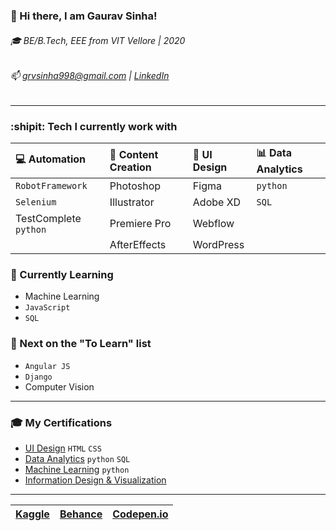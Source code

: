 ### 👋 Hi there, I am Gaurav Sinha!
###### :mortar_board: BE/B.Tech, EEE from VIT Vellore | 2020
###### 📫 grvsinha998@gmail.com | [LinkedIn](https://www.linkedin.com/in/gaurav-sinha-400149135/) 

******************************************************************************************************

### :shipit: Tech I currently work with
| :computer: Automation  | :art: Content Creation | :calling: UI Design | :bar_chart: Data Analytics |
| :--------------------- | :--------------------- | :------------------ | :------------------------- |
| `RobotFramework`       | Photoshop              | Figma               | `python`                   |
| `Selenium`             | Illustrator            | Adobe XD            | `SQL`                      |
|  TestComplete `python` | Premiere Pro           | Webflow             |                            |
|                        | AfterEffects           | WordPress           |                            |


### :microscope: Currently Learning
- Machine Learning
- `JavaScript`
- `SQL`


### :bookmark_tabs: Next on the "To Learn" list
- `Angular JS`
- `Django`
- Computer Vision

******************************************************

### :mortar_board: My Certifications
- [UI Design](https://www.credential.net/0cdb00fa-432a-4ff6-b715-d0ec6493cb26#gs.kxo38g) `HTML` `CSS`
- [Data Analytics](https://drive.google.com/drive/folders/1IEUROW8K6XfQKN2iNTytm-j5pH48MhGM?usp=sharing) `python` `SQL`
- [Machine Learning](https://drive.google.com/drive/folders/1Ko6zvjFY4vOU_K-mPVqVEMeRNfhApSw_?usp=sharing) `python`
- [Information Design & Visualization](https://www.credential.net/a47a923d-4d2c-46f9-8161-b3846e70ca3a#gs.k4v3j2)

******************************************************

| [Kaggle](https://www.kaggle.com/gauravsinha97) | [Behance](https://www.behance.net/grvsinha) | [Codepen.io](https://codepen.io/grvsinha998) |
| :--------------------------------------------: | :-----------------------------------------: | :------------------------------------------: |
